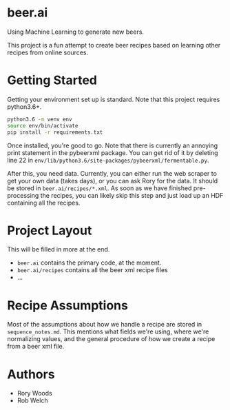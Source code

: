 # beer.ai
Using Machine Learning to generate new beers.

This project is a fun attempt to create beer recipes based on learning other recipes from online sources.

# Getting Started

Getting your environment set up is standard. Note that this project requires python3.6+.

```bash
python3.6 -m venv env
source env/bin/activate
pip install -r requirements.txt
```

Once installed, you're good to go. Note that there is currently an annoying print statement in the pybeerxml package. You can get rid of it by deleting line 22 in `env/lib/python3.6/site-packages/pybeerxml/fermentable.py`.

After this, you need data. Currently, you can either run the web scraper to get your own data (takes days), or you can ask Rory for the data. It should be stored in `beer.ai/recipes/*.xml`. As soon as we have finished pre-processing the recipes, you can likely skip this step and just load up an HDF containing all the recipes.

# Project Layout

This will be filled in more at the end.

* `beer.ai` contains the primary code, at the moment.
* `beer.ai/recipes` contains all the beer xml recipe files
* ...

# Recipe Assumptions

Most of the assumptions about how we handle a recipe are stored in `sequence_notes.md`. This mentions what fields we're using, where we're normalizing values, and the general procedure of how we create a recipe from a beer xml file.

# Authors

- Rory Woods
- Rob Welch
